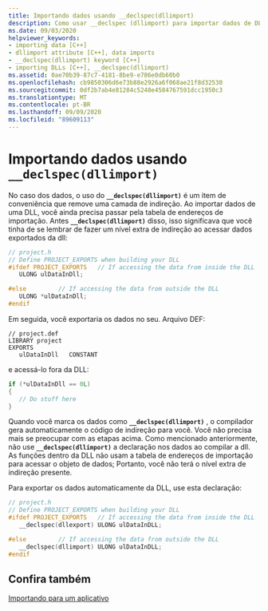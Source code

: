 ```yaml
---
title: Importando dados usando __declspec(dllimport)
description: Como usar __declspec (dllimport) para importar dados de DLL.
ms.date: 09/03/2020
helpviewer_keywords:
- importing data [C++]
- dllimport attribute [C++], data imports
- __declspec(dllimport) keyword [C++]
- importing DLLs [C++], __declspec(dllimport)
ms.assetid: 0ae70b39-87c7-4181-8be9-e786e0db60b0
ms.openlocfilehash: cb9850306d6e73b88e2926a6f068ae21f8d32530
ms.sourcegitcommit: 0df2b7ab4e81284c5248e4584767591dcc1950c3
ms.translationtype: MT
ms.contentlocale: pt-BR
ms.lasthandoff: 09/09/2020
ms.locfileid: "89609113"
---
```

# <a name="importing-data-using-__declspecdllimport"></a>Importando dados usando `__declspec(dllimport)`

No caso dos dados, o uso do **`__declspec(dllimport)`** é um item de conveniência que remove uma camada de indireção. Ao importar dados de uma DLL, você ainda precisa passar pela tabela de endereços de importação. Antes **`__declspec(dllimport)`** disso, isso significava que você tinha de se lembrar de fazer um nível extra de indireção ao acessar dados exportados da dll:

```C
// project.h
// Define PROJECT_EXPORTS when building your DLL
#ifdef PROJECT_EXPORTS   // If accessing the data from inside the DLL
   ULONG ulDataInDll;

#else         // If accessing the data from outside the DLL
   ULONG *ulDataInDll;
#endif
```

Em seguida, você exportaria os dados no seu. Arquivo DEF:

```DEF
// project.def
LIBRARY project
EXPORTS
   ulDataInDll   CONSTANT
```

e acessá-lo fora da DLL:

```C
if (*ulDataInDll == 0L)
{
   // Do stuff here
}
```

Quando você marca os dados como **`__declspec(dllimport)`** , o compilador gera automaticamente o código de indireção para você. Você não precisa mais se preocupar com as etapas acima. Como mencionado anteriormente, não use **`__declspec(dllimport)`** a declaração nos dados ao compilar a dll. As funções dentro da DLL não usam a tabela de endereços de importação para acessar o objeto de dados; Portanto, você não terá o nível extra de indireção presente.

Para exportar os dados automaticamente da DLL, use esta declaração:

```C
// project.h
// Define PROJECT_EXPORTS when building your DLL
#ifdef PROJECT_EXPORTS   // If accessing the data from inside the DLL
   __declspec(dllexport) ULONG ulDataInDLL;

#else         // If accessing the data from outside the DLL
   __declspec(dllimport) ULONG ulDataInDLL;
#endif
```

## <a name="see-also"></a>Confira também

[Importando para um aplicativo](importing-into-an-application.md)
